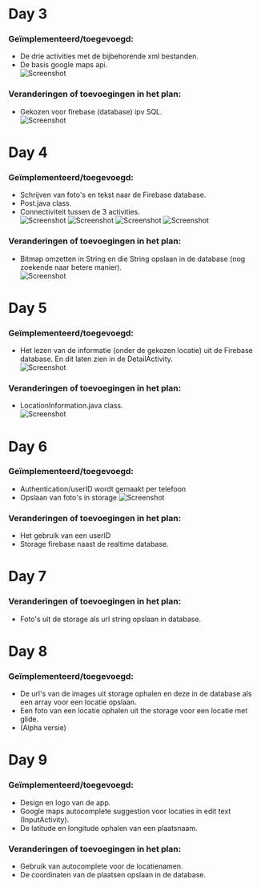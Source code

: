 # Day 3
### Geïmplementeerd/toegevoegd:
- De drie activities met de bijbehorende xml bestanden.
- De basis google maps api.</br>
![Screenshot](doc/map_week_1.jpeg)

### Veranderingen of toevoegingen in het plan:
- Gekozen voor firebase (database) ipv SQL.</br>
![Screenshot](doc/DesignDoc3.png)

# Day 4
### Geïmplementeerd/toegevoegd:
- Schrijven van foto's en tekst naar de Firebase database. 
- Post.java class.
- Connectiviteit tussen de 3 activities.</br>
![Screenshot](doc/marker_week_1.jpeg)
![Screenshot](doc/detail_week_1.jpeg)
![Screenshot](doc/input_week_1.jpeg)
![Screenshot](doc/firebase_home.jpeg)

### Veranderingen of toevoegingen in het plan:
- Bitmap omzetten in String en die String opslaan in de database (nog zoekende naar betere manier).</br>
![Screenshot](doc/DesignDoc4.png)

# Day 5
### Geïmplementeerd/toegevoegd:
- Het lezen van de informatie (onder de gekozen locatie) uit de Firebase database. En dit laten zien in de DetailActivity.</br>
![Screenshot](doc/database_week_1.jpeg)

### Veranderingen of toevoegingen in het plan:
- LocationInformation.java class.</br>
![Screenshot](doc/DesignDoc5.png)

# Day 6
### Geïmplementeerd/toegevoegd:
- Authentication/userID wordt gemaakt per telefoon
- Opslaan van foto's in storage
![Screenshot](doc/authentication_firebase.jpeg)

### Veranderingen of toevoegingen in het plan:
- Het gebruik van een userID
- Storage firebase naast de realtime database.

# Day 7
### Veranderingen of toevoegingen in het plan:
- Foto's uit de storage als url string opslaan in database.

# Day 8
### Geïmplementeerd/toegevoegd:
- De url's van de images uit storage ophalen en deze in de database als een array voor een locatie opslaan.
- Een foto van een locatie ophalen uit the storage voor een locatie met glide.
- (Alpha versie)

# Day 9
### Geïmplementeerd/toegevoegd:
- Design en logo van de app.
- Google maps autocomplete suggestion voor locaties in edit text (InputActivity).
- De latitude en longitude ophalen van een plaatsnaam.

### Veranderingen of toevoegingen in het plan:
- Gebruik van autocomplete voor de locatienamen.
- De coordinaten van de plaatsen opslaan in de database.

